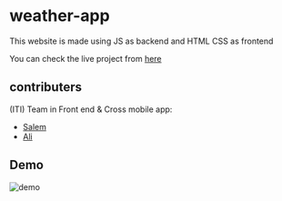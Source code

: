 # weather-app

This website is made using JS as backend and HTML CSS as frontend

You can check the live project from [here](https://weatherapp-iti-frontend.netlify.app/src/login.html)

## contributers

(ITI) Team in Front end & Cross mobile app:

- [Salem](https://github.com/musalem303)
- [Ali](https://github.com/alikhaled17)

## Demo

![demo](https://weatherapp-iti-frontend.netlify.app/weather.gif)
